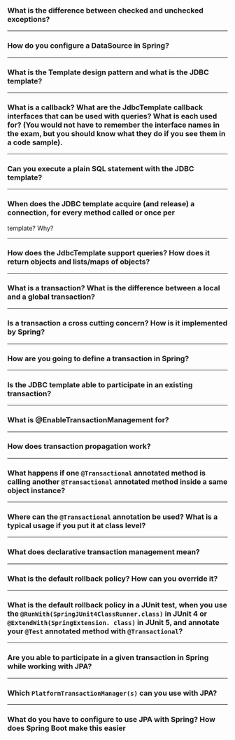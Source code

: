 
### What is the difference between checked and unchecked exceptions?

----------

### How do you configure a DataSource in Spring?

----------

### What is the Template design pattern and what is the JDBC template?

----------

### What is a callback? What are the JdbcTemplate callback interfaces that can be used with queries? What is each used for? (You would not have to remember the interface names in the exam, but you should know what they do if you see them in a code sample).

----------

### Can you execute a plain SQL statement with the JDBC template?

----------

### When does the JDBC template acquire (and release) a connection, for every method called or once per
template? Why?

----------

### How does the JdbcTemplate support queries? How does it return objects and lists/maps of objects?

----------

### What is a transaction? What is the difference between a local and a global transaction?

----------

### Is a transaction a cross cutting concern? How is it implemented by Spring?

----------

### How are you going to define a transaction in Spring?

----------

### Is the JDBC template able to participate in an existing transaction?

----------

### What is @EnableTransactionManagement for?

----------

### How does transaction propagation work?

----------

### What happens if one `@Transactional` annotated method is calling another `@Transactional` annotated method inside a same object instance?

----------

### Where can the `@Transactional` annotation be used? What is a typical usage if you put it at class level?

----------

### What does declarative transaction management mean?

----------

### What is the default rollback policy? How can you override it?

----------

### What is the default rollback policy in a JUnit test, when you use the `@RunWith(SpringJUnit4ClassRunner.class)` in JUnit 4 or `@ExtendWith(SpringExtension. class)` in JUnit 5, and annotate your `@Test` annotated method with `@Transactional`?

----------

### Are you able to participate in a given transaction in Spring while working with JPA?

----------

### Which `PlatformTransactionManager(s)` can you use with JPA?

----------

### What do you have to configure to use JPA with Spring? How does Spring Boot make this easier
